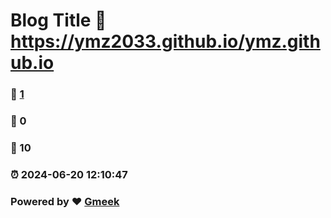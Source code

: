 # Blog Title :link: https://ymz2033.github.io/ymz.github.io 
### :page_facing_up: [1](https://ymz2033.github.io/ymz.github.io/tag.html) 
### :speech_balloon: 0 
### :hibiscus: 10 
### :alarm_clock: 2024-06-20 12:10:47 
### Powered by :heart: [Gmeek](https://github.com/Meekdai/Gmeek)
